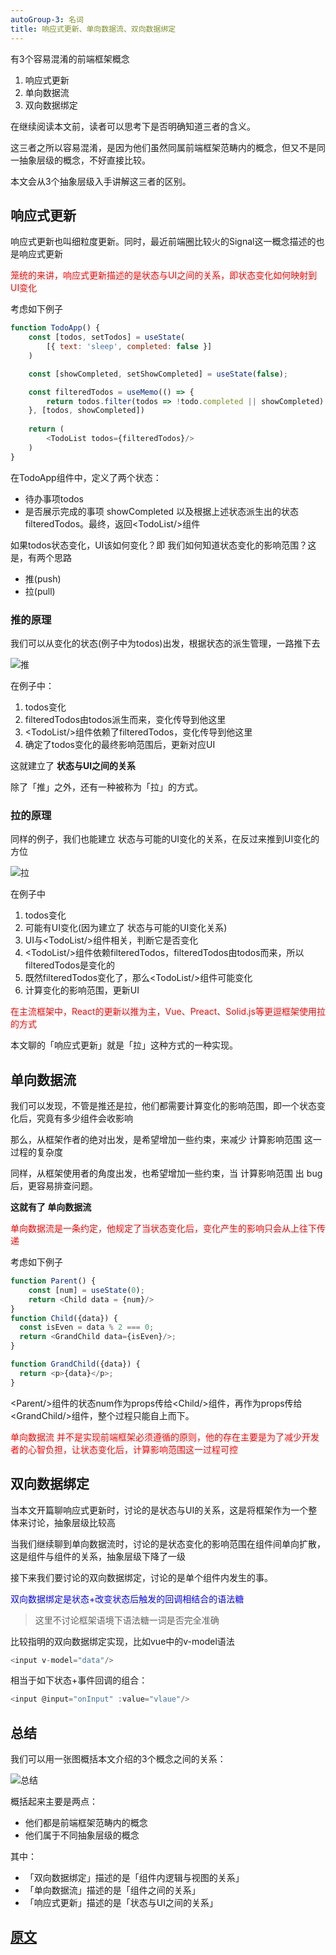 ```yaml
---
autoGroup-3: 名词
title: 响应式更新、单向数据流、双向数据绑定
---
```

有3个容易混淆的前端框架概念
1. 响应式更新
2. 单向数据流
3. 双向数据绑定

在继续阅读本文前，读者可以思考下是否明确知道三者的含义。

这三者之所以容易混淆，是因为他们虽然同属前端框架范畴内的概念，但又不是同一抽象层级的概念，不好直接比较。

本文会从3个抽象层级入手讲解这三者的区别。

## 响应式更新
响应式更新也叫细粒度更新。同时，最近前端圈比较火的Signal这一概念描述的也是响应式更新

<span style="color: red">笼统的来讲，响应式更新描述的是状态与UI之间的关系，即状态变化如何映射到UI变化</span>

考虑如下例子
```js
function TodoApp() {
    const [todos, setTodos] = useState(
        [{ text: 'sleep', completed: false }]
    )

    const [showCompleted, setShowCompleted] = useState(false);

    const filteredTodos = useMemo(() => {
        return todos.filter(todos => !todo.completed || showCompleted)
    }, [todos, showCompleted])
    
    return (
        <TodoList todos={filteredTodos}/>
    )
}
```
在TodoApp组件中，定义了两个状态：
- 待办事项todos
- 是否展示完成的事项 showCompleted
以及根据上述状态派生出的状态filteredTodos。最终，返回&lt;TodoList/&gt;组件

如果todos状态变化，UI该如何变化？即 我们如何知道状态变化的影响范围？这是，有两个思路
- 推(push)
- 拉(pull)

### 推的原理
我们可以从变化的状态(例子中为todos)出发，根据状态的派生管理，一路推下去

![推](./images/1.png)

在例子中：
1. todos变化
2. filteredTodos由todos派生而来，变化传导到他这里
3. &lt;TodoList/&gt;组件依赖了filteredTodos，变化传导到他这里
4. 确定了todos变化的最终影响范围后，更新对应UI

这就建立了 **状态与UI之间的关系**

除了「推」之外，还有一种被称为「拉」的方式。

### 拉的原理
同样的例子，我们也能建立 状态与可能的UI变化的关系，在反过来推到UI变化的方位

![拉](./images/2.png)

在例子中
1. todos变化
2. 可能有UI变化(因为建立了 状态与可能的UI变化关系)
3. UI与&lt;TodoList/&gt;组件相关，判断它是否变化
4. &lt;TodoList/&gt;组件依赖filteredTodos，filteredTodos由todos而来，所以filteredTodos是变化的
5. 既然filteredTodos变化了，那么&lt;TodoList/&gt;组件可能变化
6. 计算变化的影响范围，更新UI

<span style="color: red">在主流框架中，React的更新以推为主，Vue、Preact、Solid.js等更逗框架使用拉的方式</span>

本文聊的「响应式更新」就是「拉」这种方式的一种实现。

## 单向数据流
我们可以发现，不管是推还是拉，他们都需要计算变化的影响范围，即一个状态变化后，究竟有多少组件会收影响

那么，从框架作者的绝对出发，是希望增加一些约束，来减少 计算影响范围 这一过程的复杂度

同样，从框架使用者的角度出发，也希望增加一些约束，当 计算影响范围 出 bug后，更容易排查问题。

**这就有了 单向数据流**

<span style="color: red">单向数据流是一条约定，他规定了当状态变化后，变化产生的影响只会从上往下传递</span>

考虑如下例子
```js
function Parent() {
    const [num] = useState(0);
    return <Child data = {num}/>
}
function Child({data}) {
  const isEven = data % 2 === 0;
  return <GrandChild data={isEven}/>;
}

function GrandChild({data}) {
  return <p>{data}</p>;
}
```

&lt;Parent/&gt;组件的状态num作为props传给&lt;Child/&gt;组件，再作为props传给&lt;GrandChild/&gt;组件，整个过程只能自上而下。

<span style="color: red">单向数据流 并不是实现前端框架必须遵循的原则，他的存在主要是为了减少开发者的心智负担，让状态变化后，计算影响范围这一过程可控</span>

## 双向数据绑定
当本文开篇聊响应式更新时，讨论的是状态与UI的关系，这是将框架作为一个整体来讨论，抽象层级比较高

当我们继续聊到单向数据流时，讨论的是状态变化的影响范围在组件间单向扩散，这是组件与组件的关系，抽象层级下降了一级

接下来我们要讨论的双向数据绑定，讨论的是单个组件内发生的事。

<span style="color: blue">双向数据绑定是状态+改变状态后触发的回调相结合的语法糖</span>

> 这里不讨论框架语境下语法糖一词是否完全准确

比较指明的双向数据绑定实现，比如vue中的v-model语法
```js
<input v-model="data"/>
```
相当于如下状态+事件回调的组合：
```js
<input @input="onInput" :value="vlaue"/>
```

## 总结
我们可以用一张图概括本文介绍的3个概念之间的关系：

![总结](./images/3.png)

概括起来主要是两点：

- 他们都是前端框架范畴内的概念
- 他们属于不同抽象层级的概念

其中：

- 「双向数据绑定」描述的是「组件内逻辑与视图的关系」
- 「单向数据流」描述的是「组件之间的关系」
- 「响应式更新」描述的是「状态与UI之间的关系」






























## [原文](https://mp.weixin.qq.com/s/SEquFWzQyDiFtHq_thvXlA)